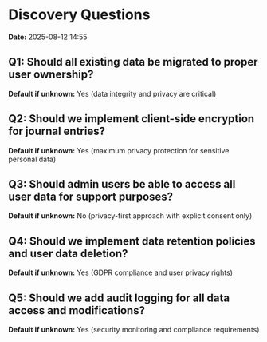 # Discovery Questions

**Date:** 2025-08-12 14:55

## Q1: Should all existing data be migrated to proper user ownership?
**Default if unknown:** Yes (data integrity and privacy are critical)

## Q2: Should we implement client-side encryption for journal entries?
**Default if unknown:** Yes (maximum privacy protection for sensitive personal data)

## Q3: Should admin users be able to access all user data for support purposes?
**Default if unknown:** No (privacy-first approach with explicit consent only)

## Q4: Should we implement data retention policies and user data deletion?
**Default if unknown:** Yes (GDPR compliance and user privacy rights)

## Q5: Should we add audit logging for all data access and modifications?
**Default if unknown:** Yes (security monitoring and compliance requirements)